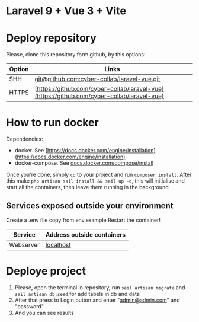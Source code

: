 # Laravel 9 + Vue 3 + Vite

# Deploy repository

Please, clone this repository form github, by this options:

| Option | Links                                                                                      |
| ------ | ------------------------------------------------------------------------------------------ |
| SHH    | [git@github.com:cyber-collab/laravel-vue.git](git@github.com:cyber-collab/laravel-vue.git) |
| HTTPS  | [https://github.com/cyber-collab/laravel-vue](https://github.com/cyber-collab/laravel-vue) |

# How to run docker

Dependencies:

-   docker. See [https://docs.docker.com/engine/installation](https://docs.docker.com/engine/installation)
-   docker-compose. See [docs.docker.com/compose/install](https://docs.docker.com/compose/install/)

Once you're done, simply `cd` to your project and run `composer install`. After this make `php artisan sail install && sail up -d`, this will initialise and start all the
containers, then leave them running in the background.

## Services exposed outside your environment

Create a .env file copy from env.example
Restart the container!

| Service   | Address outside containers    |
| --------- | ----------------------------- |
| Webserver | [localhost](http://localhost) |

# Deploye project

1. Please, open the terminal in repository, run `sail artisan migrate` and `sail artisan db:seed` for add tabels in db and data
2. After that press to Login button and enter "admin@admin.com" and "password"
3. And you can see results

